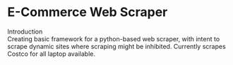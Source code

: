 # E-Commerce Web Scraper

Introduction <br/>
Creating basic framework for a python-based web scraper, with intent to scrape dynamic sites where scraping might be inhibited. Currently scrapes Costco for all laptop available.
<br/>
